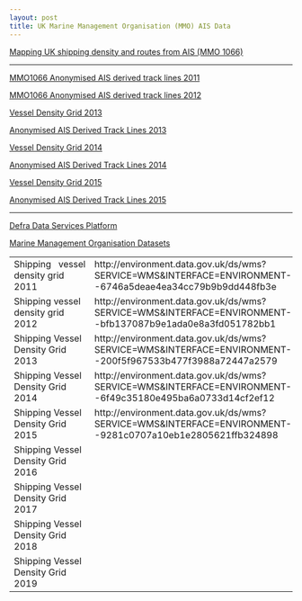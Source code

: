 ```yaml
---
layout: post
title: UK Marine Management Organisation (MMO) AIS Data
---
```


[Mapping UK shipping density and routes from AIS (MMO 1066)](https://www.gov.uk/government/publications/mapping-uk-shipping-density-and-routes-from-ais-mmo-1066)

---

[MMO1066 Anonymised AIS derived track lines 2011](https://www.data.gov.uk/dataset/9179b000-f83e-4258-86d8-1c73a2b0c1ed/mmo1066-anonymised-ais-derived-track-lines-2011)

[MMO1066 Anonymised AIS derived track lines 2012](https://www.data.gov.uk/dataset/996aa879-0fc0-4e3f-81fa-26ceeb7257e1/mmo1066-anonymised-ais-derived-track-lines-2012)

[Vessel Density Grid 2013](https://www.data.gov.uk/dataset/8b70e7a7-b405-473b-9383-78ea44afe327/vessel-density-grid-2013)

[Anonymised AIS Derived Track Lines 2013](https://www.data.gov.uk/dataset/81253c44-8ac6-44ef-b51c-aef8b95717d5/anonymised-ais-derived-track-lines-2013)

[Vessel Density Grid 2014](https://www.data.gov.uk/dataset/f2815e70-7d6a-4ff0-8626-e26cf6078283/vessel-density-grid-2014)

[Anonymised AIS Derived Track Lines 2014](https://www.data.gov.uk/dataset/7472c523-475c-478b-b44c-1520818ef8b6/anonymised-ais-derived-track-lines-2014)

[Vessel Density Grid 2015](https://www.data.gov.uk/dataset/b7ae1346-7885-4e2d-aedf-c08a37d829ee/vessel-density-grid-2015)

[Anonymised AIS Derived Track Lines 2015](https://www.data.gov.uk/dataset/963c1a7b-5b72-4cce-93f5-3f1e223fd575/anonymised-ais-derived-track-lines-2015)

---

[Defra Data Services Platform](https://environment.data.gov.uk/)

[Marine Management Organisation Datasets](https://environment.data.gov.uk/dataset/4e725520-a7d0-4879-8e9c-cf1638545e82)

<table>
<tbody>
  <tr>
    <td>Shipping&nbsp;&nbsp;&nbsp;vessel density grid 2011</td>
    <td>http://environment.data.gov.uk/ds/wms?SERVICE=WMS&amp;INTERFACE=ENVIRONMENT--6746a5deae4ea34cc79b9b9dd448fb3e</td>
    <td>http://environment.data.gov.uk/ds/wfs?SERVICE=WFS&amp;INTERFACE=ENVIRONMENTWFS--6746a5deae4ea34cc79b9b9dd448fb3e</td>
    <td>https://environment.data.gov.uk/spatialdata/mmo1066-vessel-density-grid-2011/wms</td>
    <td>https://environment.data.gov.uk/spatialdata/mmo1066-vessel-density-grid-2011/wfs</td>
    <td>https://environment.data.gov.uk/DefraDataDownload/?mapService=MMO/ShippingVesselDensityGrid2011&amp;Mode=spatial</td>
    <td>6746a5deae4ea34cc79b9b9dd448fb3e</td>
    <td>https://environment.data.gov.uk/arcgis/rest/services/MMO/ShippingVesselDensityGrid2011/MapServer</td>
    <td>mmo_shipping_vessel_density_grid_2011</td>
  </tr>
  <tr>
    <td>Shipping vessel density grid 2012</td>
    <td>http://environment.data.gov.uk/ds/wms?SERVICE=WMS&amp;INTERFACE=ENVIRONMENT--bfb137087b9e1ada0e8a3fd051782bb1</td>
    <td>http://environment.data.gov.uk/ds/wfs?SERVICE=WFS&amp;INTERFACE=ENVIRONMENTWFS--bfb137087b9e1ada0e8a3fd051782bb1</td>
    <td>https://environment.data.gov.uk/spatialdata/mmo1066-vessel-density-grid-2012/wms</td>
    <td>https://environment.data.gov.uk/spatialdata/mmo1066-vessel-density-grid-2012/wfs</td>
    <td>https://environment.data.gov.uk/DefraDataDownload/?mapService=MMO/ShippingVesselDensityGrid2012&amp;Mode=spatial</td>
    <td>bfb137087b9e1ada0e8a3fd051782bb1</td>
    <td>https://environment.data.gov.uk/arcgis/rest/services/MMO/ShippingVesselDensityGrid2012/MapServer</td>
    <td>mmo_shipping_vessel_density_grid_2012</td>
  </tr>
  <tr>
    <td>Shipping Vessel Density Grid 2013</td>
    <td>http://environment.data.gov.uk/ds/wms?SERVICE=WMS&amp;INTERFACE=ENVIRONMENT--200f5f967533b477f3988a72447a2579</td>
    <td>http://environment.data.gov.uk/ds/wfs?SERVICE=WFS&amp;INTERFACE=ENVIRONMENTWFS--200f5f967533b477f3988a72447a2579</td>
    <td>https://environment.data.gov.uk/spatialdata/vessel-density-grid-2013/wms</td>
    <td>https://environment.data.gov.uk/spatialdata/vessel-density-grid-2013/wfs</td>
    <td>https://environment.data.gov.uk/DefraDataDownload/?mapService=MMO/ShippingVesselDensityGrid2013&amp;Mode=spatial</td>
    <td>200f5f967533b477f3988a72447a2579</td>
    <td>https://environment.data.gov.uk/arcgis/rest/services/MMO/ShippingVesselDensityGrid2013/MapServer</td>
    <td>mmo_shipping_vessel_density_grid_2013</td>
  </tr>
  <tr>
    <td>Shipping Vessel Density Grid 2014</td>
    <td>http://environment.data.gov.uk/ds/wms?SERVICE=WMS&amp;INTERFACE=ENVIRONMENT--6f49c35180e495ba6a0733d14cf2ef12</td>
    <td>http://environment.data.gov.uk/ds/wfs?SERVICE=WFS&amp;INTERFACE=ENVIRONMENTWFS--6f49c35180e495ba6a0733d14cf2ef12</td>
    <td>https://environment.data.gov.uk/spatialdata/vessel-density-grid-2014/wms</td>
    <td>https://environment.data.gov.uk/spatialdata/vessel-density-grid-2014/wfs</td>
    <td>https://environment.data.gov.uk/DefraDataDownload/?mapService=MMO/ShippingVesselDensityGrid2014&amp;Mode=spatial</td>
    <td>6f49c35180e495ba6a0733d14cf2ef12</td>
    <td>https://environment.data.gov.uk/arcgis/rest/services/MMO/ShippingVesselDensityGrid2014/MapServer</td>
    <td>mmo_shipping_vessel_density_grid_2014</td>
  </tr>
  <tr>
    <td>Shipping Vessel Density Grid 2015</td>
    <td>http://environment.data.gov.uk/ds/wms?SERVICE=WMS&amp;INTERFACE=ENVIRONMENT--9281c0707a10eb1e2805621ffb324898</td>
    <td>http://environment.data.gov.uk/ds/wfs?SERVICE=WFS&amp;INTERFACE=ENVIRONMENTWFS--9281c0707a10eb1e2805621ffb324898</td>
    <td>https://environment.data.gov.uk/spatialdata/vessel-density-grid-2015/wms</td>
    <td>https://environment.data.gov.uk/spatialdata/vessel-density-grid-2015/wfs</td>
    <td>https://environment.data.gov.uk/DefraDataDownload/?mapService=MMO/ShippingVesselDensityGrid2015&amp;Mode=spatial</td>
    <td>9281c0707a10eb1e2805621ffb324898</td>
    <td>https://environment.data.gov.uk/arcgis/rest/services/MMO/ShippingVesselDensityGrid2015/MapServer</td>
    <td>mmo_shipping_vessel_density_grid_2015</td>
  </tr>
  <tr>
    <td>Shipping Vessel Density Grid 2016</td>
    <td> </td>
    <td> </td>
    <td><a href="https://environment.data.gov.uk/spatialdata/vessel-density-grid-2016/wms">https://environment.data.gov.uk/spatialdata/vessel-density-grid-2016/wms</a></td>
    <td><a href="https://environment.data.gov.uk/spatialdata/vessel-density-grid-2016/wfs">https://environment.data.gov.uk/spatialdata/vessel-density-grid-2016/wfs</a></td>
    <td>https://environment.data.gov.uk/DefraDataDownload/?mapService=MMO/ShippingVesselDensityGrid2016&amp;mode=spatial</td>
    <td> </td>
    <td>https://environment.data.gov.uk/arcgis/rest/services/MMO/ShippingVesselDensityGrid2016/MapServer</td>
    <td>mmo_shipping_vessel_density_grid_2016</td>
  </tr>
  <tr>
    <td>Shipping Vessel Density Grid 2017</td>
    <td> </td>
    <td> </td>
    <td><a href="https://environment.data.gov.uk/spatialdata/vessel-density-grid-2017/wms">https://environment.data.gov.uk/spatialdata/vessel-density-grid-2017/wms</a></td>
    <td><a href="https://environment.data.gov.uk/spatialdata/vessel-density-grid-2017/wfs">https://environment.data.gov.uk/spatialdata/vessel-density-grid-2017/wfs</a></td>
    <td><a href="https://environment.data.gov.uk/DefraDataDownload/?mapService=MMO/ShippingVesselDensityGrid2017&mode=spatial">https://environment.data.gov.uk/DefraDataDownload/?mapService=MMO/ShippingVesselDensityGrid2017&amp;mode=spatial</a></td>
    <td> </td>
    <td>https://environment.data.gov.uk/arcgis/rest/services/MMO/ShippingVesselDensityGrid2017/MapServer</td>
    <td>mmo_shipping_vessel_density_grid_2017</td>
  </tr>
  <tr>
    <td>Shipping Vessel Density Grid 2018</td>
    <td> </td>
    <td> </td>
    <td>https://environment.data.gov.uk/spatialdata/vessel-density-grid-2018/wms</td>
    <td>https://environment.data.gov.uk/spatialdata/vessel-density-grid-2018/wfs</td>
    <td>https://environment.data.gov.uk/DefraDataDownload/?mapService=MMO/ShippingVesselDensityGrid2018&amp;mode=spatial</td>
    <td> </td>
    <td>https://environment.data.gov.uk/arcgis/rest/services/MMO/ShippingVesselDensityGrid2018/MapServer</td>
    <td>mmo_shipping_vessel_density_grid_2018</td>
  </tr>
  <tr>
    <td>Shipping Vessel Density Grid 2019</td>
    <td> </td>
    <td> </td>
    <td>https://environment.data.gov.uk/spatialdata/vessel-density-grid-2019/wms</td>
    <td>https://environment.data.gov.uk/spatialdata/vessel-density-grid-2019/wfs</td>
    <td>https://environment.data.gov.uk/DefraDataDownload/?mapService=MMO/ShippingVesselDensityGrid2019&amp;mode=spatial</td>
    <td> </td>
    <td>https://environment.data.gov.uk/arcgis/rest/services/MMO/ShippingVesselDensityGrid2019/MapServer</td>
    <td>mmo_shipping_vessel_density_grid_2019</td>
  </tr>
</tbody>
</table>